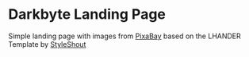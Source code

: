 # Darkbyte Landing Page

Simple landing page with images from [PixaBay](https://www.pixabay.com) based on the LHANDER Template by [StyleShout](https://www.styleshout.com/)
